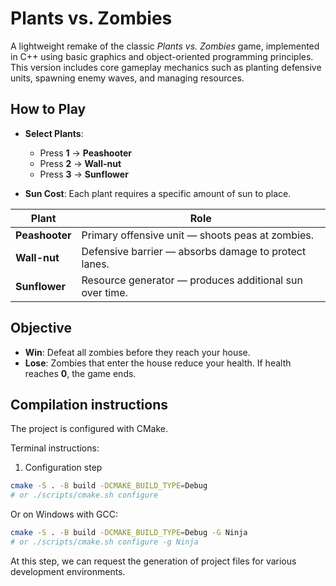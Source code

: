 # Plants vs. Zombies

A lightweight remake of the classic *Plants vs. Zombies* game, implemented in C++ using basic graphics and object-oriented programming principles. This version includes core gameplay mechanics such as planting defensive units, spawning enemy waves, and managing resources.

## How to Play

- **Select Plants**:
  - Press **1** → **Peashooter**
  - Press **2** → **Wall-nut**
  - Press **3** → **Sunflower**

- **Sun Cost**: Each plant requires a specific amount of sun to place.

| Plant       | Role                          |
|-------------|-------------------------------|
| **Peashooter** | Primary offensive unit — shoots peas at zombies. |
| **Wall-nut**   | Defensive barrier — absorbs damage to protect lanes. |
| **Sunflower**  | Resource generator — produces additional sun over time. |

## Objective

- **Win**: Defeat all zombies before they reach your house.
- **Lose**: Zombies that enter the house reduce your health. If health reaches **0**, the game ends.

## Compilation instructions

The project is configured with CMake.

Terminal instructions:

1. Configuration step  
```sh
cmake -S . -B build -DCMAKE_BUILD_TYPE=Debug
# or ./scripts/cmake.sh configure
```

Or on Windows with GCC:
```sh
cmake -S . -B build -DCMAKE_BUILD_TYPE=Debug -G Ninja
# or ./scripts/cmake.sh configure -g Ninja
```
At this step, we can request the generation of project files for various development environments.
